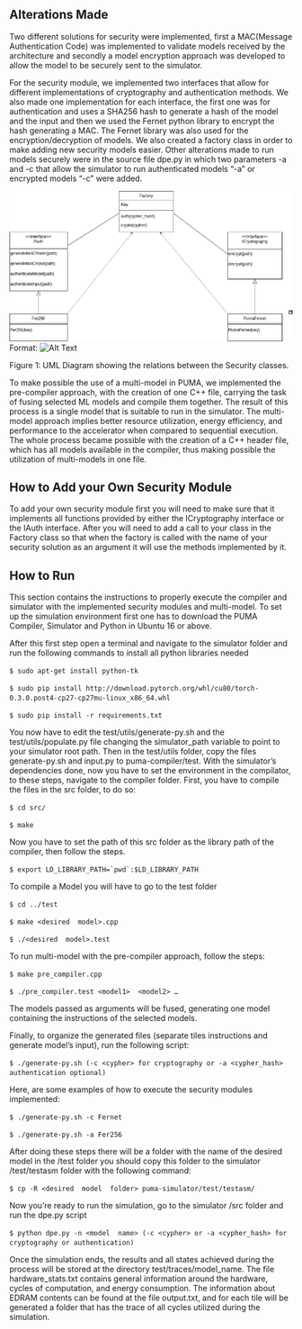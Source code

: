 ## Alterations Made

Two different solutions for security were implemented, first a MAC(Message Authentication Code) was implemented to validate models received by the architecture and secondly a model encryption approach was developed to allow the model to be securely sent to the simulator.

For the security module, we implemented two interfaces that allow for different implementations of cryptography and authentication methods. We also made one implementation for each interface, the first one was for authentication and uses a SHA256 hash to generate a hash of the model and the input and then we used the Fernet python library to encrypt the hash generating a MAC. The Fernet library was also used for the encryption/decryption of models. We also created a factory class in order to make adding new security models easier. Other alterations made to run models securely were in the source file dpe.py in which two parameters -a and -c that allow the simulator to run authenticated models “-a” or encrypted models “-c” were added.

  
![UML Diagram](/images/puma.png)
Format: ![Alt Text](url)
  

Figure 1: UML Diagram showing the relations between the Security classes.

To make possible the use of a multi-model in PUMA, we implemented the pre-compiler approach, with the creation of one C++ file, carrying the task of fusing selected ML models and compile them together. The result of this process is a single model that is suitable to run in the simulator. The multi-model approach implies better resource utilization, energy efficiency, and performance to the accelerator when compared to sequential execution. The whole process became possible with the creation of a C++ header file, which has all models available in the compiler, thus making possible the utilization of multi-models in one file.

## How to Add your Own Security Module

To add your own security module first you will need to make sure that it implements all functions provided by either the ICryptography interface or the IAuth interface. After you will need to add a call to your class in the Factory class so that when the factory is called with the name of your security solution as an argument it will use the methods implemented by it.

## How to Run

This section contains the instructions to properly execute the compiler and simulator with the implemented security modules and multi-model. To set up the simulation environment first one has to download the PUMA Compiler, Simulator and Python in Ubuntu 16 or above.

After this first step open a terminal and navigate to the simulator folder and run the following commands to install all python libraries needed

  
  

`$ sudo apt-get install python-tk`

`$ sudo pip install http://download.pytorch.org/whl/cu80/torch-0.3.0.post4-cp27-cp27mu-linux_x86_64.whl`

`$ sudo pip install -r requirements.txt`

You now have to edit the test/utils/generate-py.sh and the test/utils/populate.py file changing the simulator_path variable to point to your simulator root path. Then in the test/utils folder, copy the files generate-py.sh and input.py to puma-compiler/test. With the simulator’s dependencies done, now you have to set the environment in the compilator, to these steps, navigate to the compiler folder. First, you have to compile the files in the src folder, to do so:

  

`$ cd src/`

`$ make`

  

Now you have to set the path of this src folder as the library path of the compiler, then follow the steps.

  

``$ export LD_LIBRARY_PATH=`pwd`:$LD_LIBRARY_PATH``

  

To compile a Model you will have to go to the test folder

`$ cd ../test`

`$ make <desired  model>.cpp`

`$ ./<desired  model>.test`

  

To run multi-model with the pre-compiler approach, follow the steps:

  

`$ make pre_compiler.cpp`

`$ ./pre_compiler.test <model1>  <model2> …`

  

The models passed as arguments will be fused, generating one model containing the instructions of the selected models.

  

Finally, to organize the generated files (separate tiles instructions and generate model’s input), run the following script:

  

`$ ./generate-py.sh (-c <cypher> for cryptography or -a <cypher_hash> authentication optional)`

  

Here, are some examples of how to execute the security modules implemented:

  

`$ ./generate-py.sh -c Fernet`

  

`$ ./generate-py.sh -a Fer256`

After doing these steps there will be a folder with the name of the desired model in the /test folder you should copy this folder to the simulator /test/testasm folder with the following command:

  

`$ cp -R <desired  model  folder> puma-simulator/test/testasm/`

Now you’re ready to run the simulation, go to the simulator /src folder and run the dpe.py script

`$ python dpe.py -n <model  name> (-c <cypher> or -a <cypher_hash> for cryptography or authentication)`

Once the simulation ends, the results and all states achieved during the process will be stored at the directory test/traces/model_name. The file hardware_stats.txt contains general information around the hardware, cycles of computation, and energy consumption. The information about EDRAM contents can be found at the file output.txt, and for each tile will be generated a folder that has the trace of all cycles utilized during the simulation.